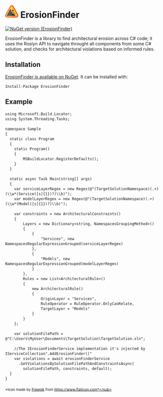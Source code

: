 <a href="icon.png"><img width="42px" height="42px" src="icon.png" /></a> ErosionFinder
==================================

[![NuGet version (ErosionFinder)](https://img.shields.io/nuget/v/ErosionFinder.svg?style=flat-square)](https://www.nuget.org/packages/ErosionFinder/)

ErosionFinder is a library to find architectural erosion across C# code; it uses the Roslyn API to navigate throught all components from some C# solution, and checks for architectural violations based on informed rules.

Installation
------------

[ErosionFinder is available on NuGet](https://www.nuget.org/packages/ErosionFinder). It can be installed with:
```
Install-Package ErosionFinder
```

Example
------------
```
using Microsoft.Build.Locator;
using System.Threading.Tasks;

namespace Sample
{
  static class Program
  {
    static Program()
    {
        MSBuildLocator.RegisterDefaults();
    }
  }
  
  static async Task Main(string[] args)
  {
    var serviceLayerRegex = new Regex(@"(TargetSolutionNamespace)(.+)(\\w*(Service([s]{1})?)\\b)");
    var modelLayerRegex = new Regex(@"(TargetSolutionNamespace)(.+)(\\w*(Model([s]{1})?)\\b)");
    
    var constraints = new ArchitecturalConstraints()
    {
        Layers = new Dictionary<string, NamespacesGroupingMethod>()
        {
            {
                "Services", new NamespacesRegularExpressionGrouped(serviceLayerRegex)
            },
            {
                "Models", new NamespacesRegularExpressionGrouped(modelLayerRegex)
            }
        },
        Rules = new List<ArchitecturalRule>()
        {
            new ArchitecturalRule()
            {
                OriginLayer = "Services",
                RuleOperator = RuleOperator.OnlyCanRelate,
                TargetLayer = "Models"
            }
        }
    };
    
    var solutionFilePath = @"C:\Users\MyUser\Documents\TargetSolution\TargetSolution.sln";
    
    //The IErosionFinderService implementation it's injected by IServiceCollection".AddErosionFinder()" 
    var violations = await erosionFinderService
      .GetViolationsBySolutionFilePathAndConstraintsAsync(
        solutionFilePath, constraints, default);
  }
}
```

<sub>*Icon made by [Freepik](https://www.flaticon.com/authors/freepik) from https://www.flaticon.com*</sub>
